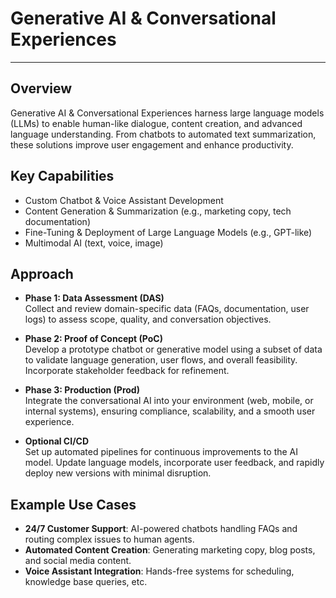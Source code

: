 # Generative AI & Conversational Experiences

---

## Overview
Generative AI & Conversational Experiences harness large language models (LLMs) to enable human-like dialogue, content creation, and advanced language understanding. From chatbots to automated text summarization, these solutions improve user engagement and enhance productivity.

## Key Capabilities
- Custom Chatbot & Voice Assistant Development  
- Content Generation & Summarization (e.g., marketing copy, tech documentation)  
- Fine-Tuning & Deployment of Large Language Models (e.g., GPT-like)  
- Multimodal AI (text, voice, image)

## Approach

- **Phase 1: Data Assessment (DAS)**  
  Collect and review domain-specific data (FAQs, documentation, user logs) to assess scope, quality, and conversation objectives.

- **Phase 2: Proof of Concept (PoC)**  
  Develop a prototype chatbot or generative model using a subset of data to validate language generation, user flows, and overall feasibility. Incorporate stakeholder feedback for refinement.

- **Phase 3: Production (Prod)**  
  Integrate the conversational AI into your environment (web, mobile, or internal systems), ensuring compliance, scalability, and a smooth user experience.

- **Optional CI/CD**  
  Set up automated pipelines for continuous improvements to the AI model. Update language models, incorporate user feedback, and rapidly deploy new versions with minimal disruption.

## Example Use Cases
- **24/7 Customer Support**: AI-powered chatbots handling FAQs and routing complex issues to human agents.  
- **Automated Content Creation**: Generating marketing copy, blog posts, and social media content.  
- **Voice Assistant Integration**: Hands-free systems for scheduling, knowledge base queries, etc.
